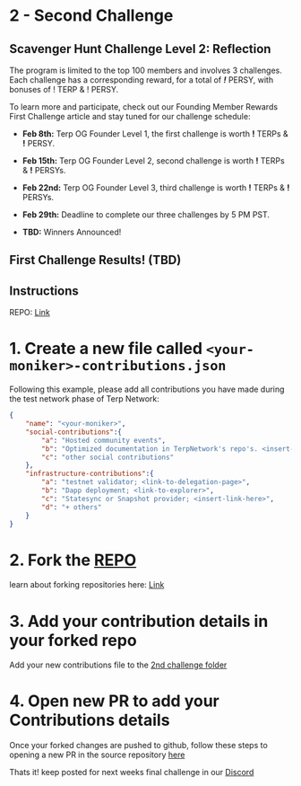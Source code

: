 # 2 - Second Challenge
## Scavenger Hunt Challenge Level 2: Reflection

The program is limited to the top 100 members and involves 3 challenges. Each challenge has a corresponding reward, for a total of ***!*** PERSY, with bonuses of ! TERP & ! PERSY.

To learn more and participate, check out our Founding Member Rewards First Challenge article and stay tuned for our challenge schedule:
- **Feb 8th:** Terp OG Founder Level 1, the first challenge is worth **!** TERPs & **!** PERSY.

- **Feb 15th:** Terp OG Founder Level 2, second challenge is worth **!** TERPs & **!** PERSYs.

- **Feb 22nd:** Terp OG Founder Level 3, third challenge is worth **!** TERPs & **!** PERSYs.

- **Feb 29th:** Deadline to complete our three challenges by 5 PM PST.

- **TBD:** Winners Announced!

## First Challenge Results! (TBD)

## Instructions
REPO: [Link](https://github.com/terpnetwork/scavenger-hunt/tree/main/challenge-2)

# 1. Create a new file called `<your-moniker>-contributions.json` 
Following this example, please add all contributions you have made during the test network phase of Terp Network: 
```json
{
    "name": "<your-moniker>",
    "social-contributions":{
        "a": "Hosted community events",
        "b": "Optimized documentation in TerpNetwork's repo's. <insert-PR-link>",
        "c": "other social contributions"
    },
    "infrastructure-contributions":{
        "a": "testnet validator; <link-to-delegation-page>",
        "b": "Dapp deployment; <link-to-explorer>",
        "c": "Statesync or Snapshot provider; <insert-link-here>",
        "d": "+ others"
    }
}
```
# 2. Fork the [REPO](https://github.com/terpnetwork/scavenger-hunt)
learn about forking repositories here: [Link](https://docs.github.com/en/get-started/quickstart/fork-a-repo)

# 3. Add your contribution details in your forked repo
Add your new contributions file to the [2nd challenge folder](https://github.com/terpnetwork/scavenger-hunt/tree/main/challenge-2/contributions)

# 4. Open new PR to add your Contributions details

Once your forked changes are pushed to github, follow these steps to opening a new PR in the source repository [here](https://github.com/terpnetwork/scavenger-hunt)


Thats it! keep posted for next weeks final challenge in our [Discord](https://discord.gg/SYEjMwAac7)